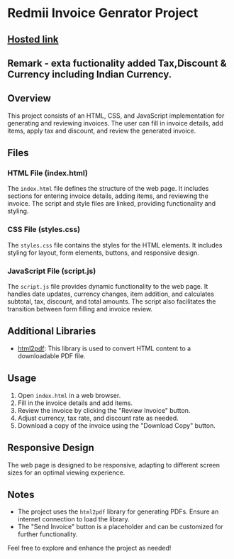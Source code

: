 # Redmii Invoice Genrator Project

## [Hosted link](https://saurabhshrikhande.github.io/MCT-3_InvoiceGenrator/)

## Remark - exta fuctionality added Tax,Discount & Currency including Indian Currency.

## Overview

This project consists of an HTML, CSS, and JavaScript implementation for generating and reviewing invoices. The user can fill in invoice details, add items, apply tax and discount, and review the generated invoice.

## Files

### HTML File (index.html)

The `index.html` file defines the structure of the web page. It includes sections for entering invoice details, adding items, and reviewing the invoice. The script and style files are linked, providing functionality and styling.

### CSS File (styles.css)

The `styles.css` file contains the styles for the HTML elements. It includes styling for layout, form elements, buttons, and responsive design.

### JavaScript File (script.js)

The `script.js` file provides dynamic functionality to the web page. It handles date updates, currency changes, item addition, and calculates subtotal, tax, discount, and total amounts. The script also facilitates the transition between form filling and invoice review.

## Additional Libraries

- [html2pdf](https://rawgit.com/eKoopmans/html2pdf/master/dist/html2pdf.bundle.js): This library is used to convert HTML content to a downloadable PDF file.

## Usage

1. Open `index.html` in a web browser.
2. Fill in the invoice details and add items.
3. Review the invoice by clicking the "Review Invoice" button.
4. Adjust currency, tax rate, and discount rate as needed.
5. Download a copy of the invoice using the "Download Copy" button.

## Responsive Design

The web page is designed to be responsive, adapting to different screen sizes for an optimal viewing experience.

## Notes

- The project uses the `html2pdf` library for generating PDFs. Ensure an internet connection to load the library.
- The "Send Invoice" button is a placeholder and can be customized for further functionality.

Feel free to explore and enhance the project as needed!
